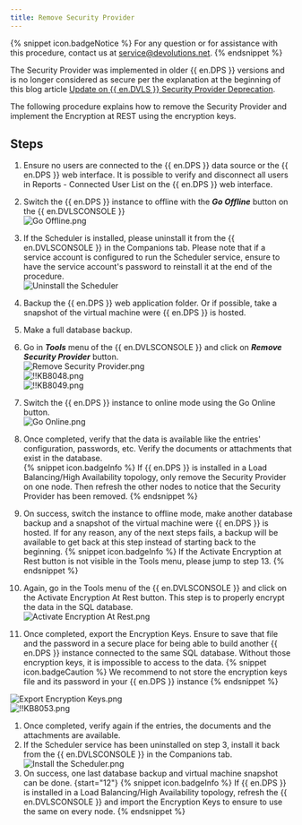 ```yaml
---
title: Remove Security Provider
---
```

{% snippet icon.badgeNotice %}
For any question or for assistance with this procedure, contact us at [service@devolutions.net](mailto:service@devolutions.net).
{% endsnippet %}

The Security Provider was implemented in older {{ en.DPS }} versions and is no longer considered as secure per the explanation at the beginning of this blog article [Update on {{ en.DVLS }} Security Provider Deprecation](https://blog.devolutions.net/2020/02/update-on-devolutions-password-server-security-provider-deprecation).

The following procedure explains how to remove the Security Provider and implement the Encryption at REST using the encryption keys.

## Steps

1. Ensure no users are connected to the {{ en.DPS }} data source or the {{ en.DPS }} web interface. It is possible to verify and disconnect all users in Reports - Connected User List on the {{ en.DPS }} web interface.
1. Switch the {{ en.DPS }} instance to offline with the ***Go Offline*** button on the {{ en.DVLSCONSOLE }}  
![Go Offline.png](https://webdevolutions.azureedge.net/docs/en/kb/KB8046.png)
1. If the Scheduler is installed, please uninstall it from the {{ en.DVLSCONSOLE }} in the Companions tab. Please note that if a service account is configured to run the Scheduler service, ensure to have the service account's password to reinstall it at the end of the procedure.  
![Uninstall the Scheduler](https://webdevolutions.azureedge.net/docs/en/kb/KB8083.png)
1. Backup the {{ en.DPS }} web application folder. Or if possible, take a snapshot of the virtual machine were {{ en.DPS }} is hosted.
1. Make a full database backup.
1. Go in ***Tools*** menu of the {{ en.DVLSCONSOLE }} and click on ***Remove Security Provider*** button.  
![Remove Security Provider.png](https://webdevolutions.azureedge.net/docs/en/kb/KB8047.png)  
![!!KB8048.png](https://webdevolutions.azureedge.net/docs/en/kb/KB8048.png)  
![!!KB8049.png](https://webdevolutions.azureedge.net/docs/en/kb/KB8049.png)
1. Switch the {{ en.DPS }} instance to online mode using the Go Online button.  
![Go Online.png](https://webdevolutions.azureedge.net/docs/en/kb/KB8050.png)
1. Once completed, verify that the data is available like the entries' configuration, passwords, etc. Verify the documents or attachments that exist in the database.  
{% snippet icon.badgeInfo %}
If {{ en.DPS }} is installed in a Load Balancing/High Availability topology, only remove the Security Provider on one node. Then refresh the other nodes to notice that the Security Provider has been removed.
{% endsnippet %}  

9. On success, switch the instance to offline mode, make another database backup and a snapshot of the virtual machine were {{ en.DPS }} is hosted. If for any reason, any of the next steps fails, a backup will be available to get back at this step instead of starting back to the beginning.
{% snippet icon.badgeInfo %}
If the Activate Encryption at Rest button is not visible in the Tools menu, please jump to step 13.
{% endsnippet %}  

10. Again, go in the Tools menu of the {{ en.DVLSCONSOLE }} and click on the Activate Encryption At Rest button. This step is to properly encrypt the data in the SQL database.  
![Activate Encryption At Rest.png](https://webdevolutions.azureedge.net/docs/en/kb/KB8051.png)
11. Once completed, export the Encryption Keys. Ensure to save that file and the password in a secure place for being able to build another {{ en.DPS }} instance connected to the same SQL database. Without those encryption keys, it is impossible to access to the data.
{% snippet icon.badgeCaution %}
We recommend to not store the encryption keys file and its password in your {{ en.DPS }} instance
{% endsnippet %}  

![Export Encryption Keys.png](https://webdevolutions.azureedge.net/docs/en/kb/KB8052.png)  
![!!KB8053.png](https://webdevolutions.azureedge.net/docs/en/kb/KB8053.png)
1. Once completed, verify again if the entries, the documents and the attachments are available.  
1. If the Scheduler service has been uninstalled on step 3, install it back from the {{ en.DVLSCONSOLE }} in the Companions tab.  
![Install the Scheduler.png](https://webdevolutions.azureedge.net/docs/en/kb/KB8084.png)
1. On success, one last database backup and virtual machine snapshot can be done.
{start="12"}
{% snippet icon.badgeInfo %}
If {{ en.DPS }} is installed in a Load Balancing/High Availability topology, refresh the {{ en.DVLSCONSOLE }} and import the Encryption Keys to ensure to use the same on every node.
{% endsnippet %}
